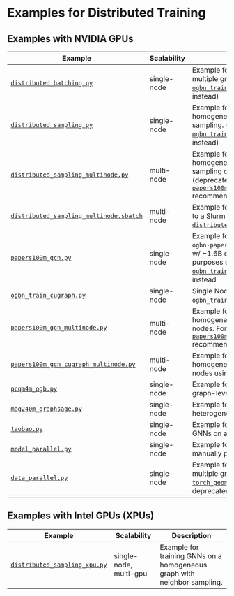# Examples for Distributed Training

## Examples with NVIDIA GPUs

| Example                                                                            | Scalability | Description                                                                                                                                                                                                                                                                                     |
| ---------------------------------------------------------------------------------- | ----------- | ----------------------------------------------------------------------------------------------------------------------------------------------------------------------------------------------------------------------------------------------------------------------------------------------- |
| [`distributed_batching.py`](./distributed_batching.py)                             | single-node | Example for training GNNs on multiple graphs. (deprecated, [`ogbn_train_cugraph.py`](./ogbn_train_cugraph.py) recommended instead)                                                                                                                                                                                                                                     |
| [`distributed_sampling.py`](./distributed_sampling.py)                             | single-node | Example for training GNNs on a homogeneous graph with neighbor sampling. (deprecated, [`ogbn_train_cugraph.py`](./ogbn_train_cugraph.py) recommended instead)                                                                                                                                                                                                          |
| [`distributed_sampling_multinode.py`](./distributed_sampling_multinode.py)         | multi-node  | Example for training GNNs on a homogeneous graph with neighbor sampling on multiple nodes. (deprecated, [`papers100m_gcn_cugraph_multinode.py`](./papers100m_gcn_cugraph_multinode.py) recommended instead)                                                                                                                                                                                                        |
| [`distributed_sampling_multinode.sbatch`](./distributed_sampling_multinode.sbatch) | multi-node  | Example for submitting a training job to a Slurm cluster using [`distributed_sampling_multi_node.py`](./distributed_sampling_multinode.py).                                                                                                                                                |
| [`papers100m_gcn.py`](./papers100m_gcn.py)                                         | single-node | Example for training GNNs on the `ogbn-papers100M` homogeneous graph w/ ~1.6B edges. For learning purposes only, [`ogbn_train_cugraph.py`](./ogbn_train_cugraph.py) recommended instead                                                                                                                                                                                                           |
| [`ogbn_train_cugraph.py`](./ogbn_train_cugraph.py)                                 | single-node | Single Node Multi GPU Example for `ogbn_train.py` using [CuGraph](...).                                                                                                                                                                                                                         |
| [`papers100m_gcn_multinode.py`](./papers100m_gcn_multinode.py)                     | multi-node  | Example for training GNNs on a homogeneous graph on multiple nodes. For learning purposes mainly, [`papers100m_gcn_cugraph_multinode.py`](./papers100m_gcn_cugraph_multinode.py) recommended instead                                                                                                                                                                                                                            |
| [`papers100m_gcn_cugraph_multinode.py`](./papers100m_gcn_cugraph_multinode.py)     | multi-node  | Example for training GNNs on a homogeneous graph on multiple nodes using [CuGraph](...).                                                                                                                                                                                                        |
| [`pcqm4m_ogb.py`](./pcqm4m_ogb.py)                                                 | single-node | Example for training GNNs for a graph-level regression task.                                                                                                                                                                                                                                    |
| [`mag240m_graphsage.py`](./mag240m_graphsage.py)                                   | single-node | Example for training GNNs on a large heterogeneous graph.                                                                                                                                                                                                                                       |
| [`taobao.py`](./taobao.py)                                                         | single-node | Example for training link prediction GNNs on a heterogeneous graph.                                                                                                                                                                                                                             |
| [`model_parallel.py`](./model_parallel.py)                                         | single-node | Example for model parallelism by manually placing layers on each GPU.                                                                                                                                                                                                                           |
| [`data_parallel.py`](./data_parallel.py)                                           | single-node | Example for training GNNs on multiple graphs. Note that [`torch_geometric.nn.DataParallel`](https://pytorch-geometric.readthedocs.io/en/latest/modules/nn.html#torch_geometric.nn.data_parallel.DataParallel) is deprecated and [discouraged](https://github.com/pytorch/pytorch/issues/65936). |

## Examples with Intel GPUs (XPUs)

| Example                                                        | Scalability            | Description                                                              |
| -------------------------------------------------------------- | ---------------------- | ------------------------------------------------------------------------ |
| [`distributed_sampling_xpu.py`](./distributed_sampling_xpu.py) | single-node, multi-gpu | Example for training GNNs on a homogeneous graph with neighbor sampling. |
